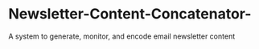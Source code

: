 # Newsletter-Content-Concatenator-
A system to generate, monitor, and encode email newsletter content
